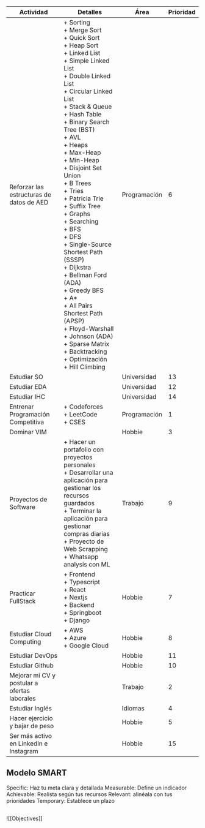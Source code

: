 	
| Actividad                                    | Detalles                                                                                                                                                                                                                                                                                                                                                                                                                                                                                                                                                                                                                                                                                          | Área         | Prioridad |
| -------------------------------------------- | ------------------------------------------------------------------------------------------------------------------------------------------------------------------------------------------------------------------------------------------------------------------------------------------------------------------------------------------------------------------------------------------------------------------------------------------------------------------------------------------------------------------------------------------------------------------------------------------------------------------------------------------------------------------------------------------------- | ------------ | --------- |
| Reforzar las estructuras de datos de AED     | + Sorting<br>	+ Merge Sort<br>	+ Quick Sort<br>	+ Heap Sort<br>+ Linked List<br>	+ Simple Linked List<br>	+ Double Linked List<br>	+ Circular Linked List<br>	+ Stack & Queue<br>+ Hash Table <br>+ Binary Search Tree (BST)<br>+ AVL<br>+ Heaps<br>	+ Max-Heap<br>	+ Min-Heap<br>+ Disjoint Set Union<br>+ B Trees<br>+ Tries<br>	+ Patricia Trie<br>	+ Suffix Tree<br>+ Graphs<br>	+ Searching<br>		+ BFS<br>		+ DFS<br>	+ Single-Source Shortest Path (SSSP)<br>		+ Dijkstra<br>		+ Bellman Ford (ADA)<br>		+ Greedy BFS<br>		+ A*<br>	+ All Pairs Shortest Path (APSP)<br>		+ Floyd-Warshall<br>		+ Johnson (ADA)<br>+ Sparse Matrix<br>+ Backtracking<br>	+ Optimización<br>	+ Hill Climbing | Programación | 6         |
| Estudiar SO                                  |                                                                                                                                                                                                                                                                                                                                                                                                                                                                                                                                                                                                                                                                                                   | Universidad  | 13        |
| Estudiar EDA                                 |                                                                                                                                                                                                                                                                                                                                                                                                                                                                                                                                                                                                                                                                                                   | Universidad  | 12        |
| Estudiar IHC                                 |                                                                                                                                                                                                                                                                                                                                                                                                                                                                                                                                                                                                                                                                                                   | Universidad  | 14        |
| Entrenar Programación Competitiva            | + Codeforces<br>+ LeetCode<br>+ CSES                                                                                                                                                                                                                                                                                                                                                                                                                                                                                                                                                                                                                                                              | Programación | 1         |
| Dominar VIM                                  |                                                                                                                                                                                                                                                                                                                                                                                                                                                                                                                                                                                                                                                                                                   | Hobbie       | 3         |
| Proyectos de Software                        | + Hacer un portafolio con proyectos personales<br>+ Desarrollar una aplicación para gestionar los recursos guardados<br>+ Terminar la aplicación para gestionar compras diarias<br>+ Proyecto de Web Scrapping<br>+ Whatsapp analysis con ML                                                                                                                                                                                                                                                                                                                                                                                                                                                      | Trabajo      | 9         |
| Practicar FullStack                          | + Frontend<br>	+ Typescript<br>	+ React<br>	+ Nextjs<br>+ Backend<br>	+ Springboot<br>	+ Django                                                                                                                                                                                                                                                                                                                                                                                                                                                                                                                                                                                                   | Hobbie       | 7         |
| Estudiar Cloud Computing                     | + AWS<br>+ Azure<br>+ Google Cloud                                                                                                                                                                                                                                                                                                                                                                                                                                                                                                                                                                                                                                                                | Hobbie       | 8         |
| Estudiar DevOps                              |                                                                                                                                                                                                                                                                                                                                                                                                                                                                                                                                                                                                                                                                                                   | Hobbie       | 11        |
| Estudiar Github                              |                                                                                                                                                                                                                                                                                                                                                                                                                                                                                                                                                                                                                                                                                                   | Hobbie       | 10        |
| Mejorar mi CV y postular a ofertas laborales |                                                                                                                                                                                                                                                                                                                                                                                                                                                                                                                                                                                                                                                                                                   | Trabajo      | 2         |
| Estudiar Inglés                              |                                                                                                                                                                                                                                                                                                                                                                                                                                                                                                                                                                                                                                                                                                   | Idiomas      | 4         |
| Hacer ejercicio y bajar de peso              |                                                                                                                                                                                                                                                                                                                                                                                                                                                                                                                                                                                                                                                                                                   | Hobbie       | 5         |
| Ser más activo en LinkedIn e Instagram       |                                                                                                                                                                                                                                                                                                                                                                                                                                                                                                                                                                                                                                                                                                   | Hobbie       | 15        |

## Modelo SMART
Specific: Haz tu meta clara y detallada
Measurable: Define un indicador
Achievable: Realista según tus recursos
Relevant: alinéala con tus prioridades
Temporary: Establece un plazo

## 
![[Objectives]]